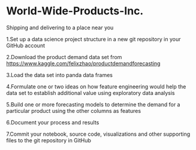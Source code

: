 # World-Wide-Products-Inc.

 Shipping and delivering to a place near you
 
1.Set up a data science project structure in a new git repository in your GitHub account

2.Download the product demand data set from https://www.kaggle.com/felixzhao/productdemandforecasting

3.Load the data set into panda data frames

4.Formulate one or two ideas on how feature engineering would help the
data set to establish additional value using exploratory data analysis

5.Build one or more forecasting models to determine the demand for a
particular product using the other columns as features

6.Document your process and results

7.Commit your notebook, source code, visualizations and other
supporting files to the git repository in GitHub
